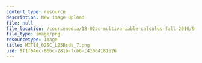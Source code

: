 ```yaml
---
content_type: resource
description: New image Upload
file: null
file_location: /coursemedia/18-02sc-multivariable-calculus-fall-2010/9f1f64ec866c281bfcb6c41064181e26_MIT18_02SC_L25Brds_7.png
file_type: image/png
resourcetype: Image
title: MIT18_02SC_L25Brds_7.png
uid: 9f1f64ec-866c-281b-fcb6-c41064181e26
---
```

